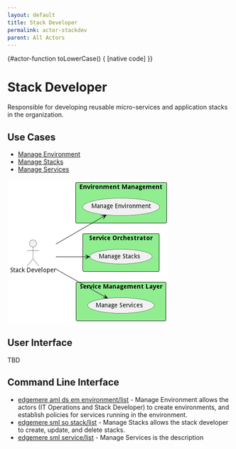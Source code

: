 ```yaml
---
layout: default
title: Stack Developer
permalink: actor-stackdev
parent: All Actors
---
```


{#actor-function toLowerCase() { [native code] }}

# Stack Developer

Responsible for developing reusable micro-services and application stacks in the organization.



## Use Cases

* [Manage Environment](usecase-ManageEnvironment)
* [Manage Stacks](usecase-ManageStacks)
* [Manage Services](usecase-ManageServices)


![Use Case Diagram](./usecase.png)

## User Interface
TBD

## Command Line Interface
* [ edgemere aml ds em environment/list](action--edgemere-aml-ds-em-environment-list) - Manage Environment allows the actors (IT Operations and Stack Developer) to create environments, and establish policies for services running in the environment.
* [ edgemere sml so stack/list](action--edgemere-sml-so-stack-list) - Manage Stacks allows the stack developer to create, update, and delete stacks.
* [ edgemere sml service/list](action--edgemere-sml-service-list) - Manage Services is the description

